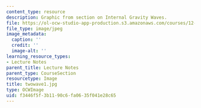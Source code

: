 ```yaml
---
content_type: resource
description: Graphic from section on Internal Gravity Waves.
file: https://ol-ocw-studio-app-production.s3.amazonaws.com/courses/12-802-wave-motions-in-the-ocean-and-atmosphere-spring-2004/f3446f5f3b1190c6fa0635f041e28c65_twowave1.jpg
file_type: image/jpeg
image_metadata:
  caption: ''
  credit: ''
  image-alt: ''
learning_resource_types:
- Lecture Notes
parent_title: Lecture Notes
parent_type: CourseSection
resourcetype: Image
title: twowave1.jpg
type: OCWImage
uid: f3446f5f-3b11-90c6-fa06-35f041e28c65
---
```

